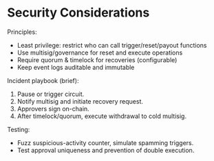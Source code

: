 # Security Considerations

Principles:
- Least privilege: restrict who can call trigger/reset/payout functions
- Use multisig/governance for reset and execute operations
- Require quorum & timelock for recoveries (configurable)
- Keep event logs auditable and immutable

Incident playbook (brief):
1. Pause or trigger circuit.
2. Notify multisig and initiate recovery request.
3. Approvers sign on-chain.
4. After timelock/quorum, execute withdrawal to cold multisig.

Testing:
- Fuzz suspicious-activity counter, simulate spamming triggers.
- Test approval uniqueness and prevention of double execution.
